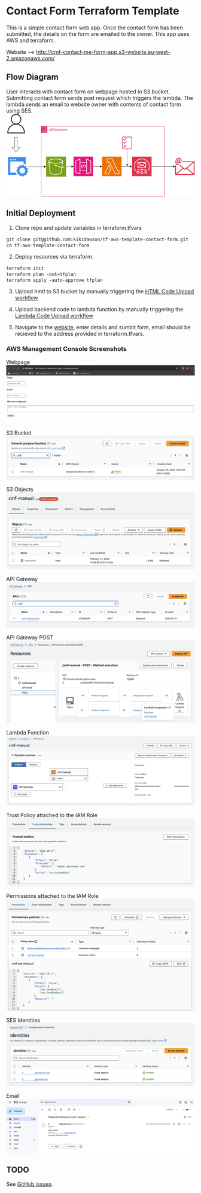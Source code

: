 # Contact Form Terraform Template

This is a simple contact form web app. Once the contact form has been submitted, the details on the form are emailed to the owner. This app uses AWS and terraform.

Website --> http://cmf-contact-me-form-app.s3-website.eu-west-2.amazonaws.com/

## Flow Diagram

User interacts with contact form on webpage hosted in S3 bucket. Submitting contact form sends post request which triggers the lambda. The lambda sends an email to website owner with contents of contact form using SES.
![flow diagram](./diagrams/Untitled.png)

## Initial Deployment

1. Clone repo and update variables in terraform.tfvars
```
git clone git@github.com:kikidawson/tf-aws-template-contact-form.git
cd tf-aws-template-contact-form
```

2. Deploy resources via terraform.
```
terraform init
terraform plan -out=tfplan
terraform apply -auto-approve tfplan
```

3. Upload hmtl to S3 bucket by manually triggering the [HTML Code Upload workflow](https://github.com/kikidawson/tf-aws-template-contact-form/actions/workflows/html-code-upload.yaml)

4. Upload backend code to lambda function by manually triggering the [Lambda Code Upload workflow](https://github.com/kikidawson/tf-aws-template-contact-form/actions/workflows/lambda-code-upload.yaml)

5. Navigate to the [website](http://cmf-contact-me-form-app.s3-website.eu-west-2.amazonaws.com/), enter details and sumbit form, email should be recieved to the address provided in terraform.tfvars.

### AWS Management Console Screenshots
Webpage
![webpage screenshot](./images/webpage.png)

S3 Bucket
![S3 Bucket screenshot](./images/s3-bucket.png)

S3 Objects
![S3 Objects screenshot](./images/s3-bucket-objects.png)

API Gateway
![API Gateway screenshot](./images/api-gateway.png)

API Gateway POST
![API Gateway POST screenshot](./images/api-gateway-post.png)

Lambda Function
![Lambda Function screenshot](./images/lambda-function.png)

Trust Policy attached to the IAM Role
![IAM Role Trust Policy screenshot](./images/iam-role-trust-policy.png)

Permissions attached to the IAM Role
![IAM Role Permissions screenshot](./images/iam-role-permissions.png)

SES Identities
![S3 Objects screenshot](./images/ses-identities.png)

Email
![gmail screenshot](./images/email.png)

## TODO

See [GitHub issues](https://github.com/kikidawson/tf-aws-template-contact-form/issues).
